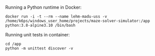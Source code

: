 Running a Python runtime in Docker:
```
docker run -i -t --rm --name lehm-madu-uss -v /home/k6ps/windows_user_home/projects/maze-solver-simulator:/app python:3.8-alpine3.10 /bin/bash
```
Running unit tests in container:
```
cd /app
python -m unittest discover -v
```
